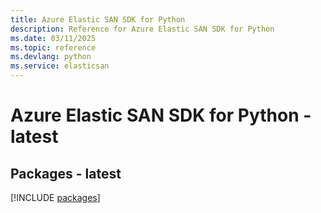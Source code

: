 ```yaml
---
title: Azure Elastic SAN SDK for Python
description: Reference for Azure Elastic SAN SDK for Python
ms.date: 03/11/2025
ms.topic: reference
ms.devlang: python
ms.service: elasticsan
---
```

# Azure Elastic SAN SDK for Python - latest
## Packages - latest
[!INCLUDE [packages](elastic-san-index.md)]
